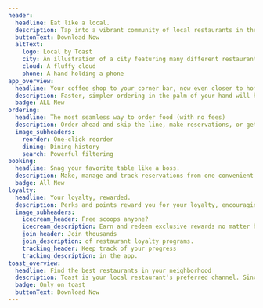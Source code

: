 ```yaml
---
header:
  headline: Eat like a local.
  description: Tap into a vibrant community of local restaurants in the palm of your hands for food experiences that foster a rich sense of place.
  buttonText: Download Now
  altText:
    logo: Local by Toast
    city: An illustration of a city featuring many different restaurants
    cloud: A fluffy cloud
    phone: A hand holding a phone
app_overview:
  headline: Your coffee shop to your corner bar, now even closer to home.
  description: Faster, simpler ordering in the palm of your hand will help you feel like a regular no matter where you dine. 
  badge: ALL New
ordering:
  headline: The most seamless way to order food (with no fees)
  description: Order ahead and skip the line, make reservations, or get it delivered. The Local app is designed for all the ways you restaurant, with the same price every time.
  image_subheaders:
    reorder: One-click reorder
    dining: Dining history
    search: Powerful filtering
booking:
  headline: Snag your favorite table like a boss.
  description: Make, manage and track reservations from one convenient location.
  badge: All New
loyalty:
  headline: Your loyalty, rewarded.
  description: Perks and points reward you for your loyalty, encouraging you to come back and get to know us even better.
  image_subheaders:
    icecream_header: Free scoops anyone?
    icecream_description: Earn and redeem exclusive rewards no matter how you order.
    join_header: Join thousands
    join_description: of restaurant loyalty programs.
    tracking_header: Keep track of your progress
    tracking_description: in the app.
toast_overview:
  headline: Find the best restaurants in your neighborhood
  description: Toast is your local restaurant’s preferred channel. Since we don’t charge commission, our restaurant partners pass those savings on to you.
  badge: Only on toast
  buttonText: Download Now
---
```

